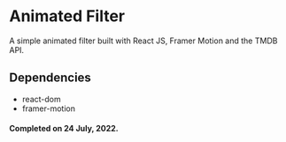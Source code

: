 # Animated Filter
A simple animated filter built with React JS, Framer Motion and the TMDB API.

## Dependencies
- react-dom
- framer-motion

#### Completed on 24 July, 2022.